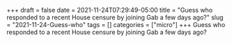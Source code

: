 +++draft = falsedate = 2021-11-24T07:29:49-05:00title = "Guess who responded to a recent House censure by joining Gab a few days ago?"slug = "2021-11-24-Guess-who"tags = []categories = ["micro"]+++Guess who responded to a recent House censure by joining Gab a few days ago?